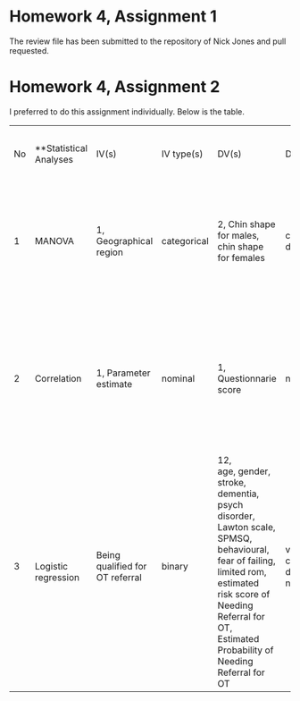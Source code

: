 
# Homework 4, Assignment 1

The review file has been submitted to the repository of Nick Jones and pull requested.

# Homework 4, Assignment 2

I preferred to do this assignment individually. Below is the table.

<table>
  <tr>
    <th colspan="12">PUI Homework 4, Assignment 2</th>
  </tr>
  <tr>
    <td>No</td>
    <td>**Statistical Analyses</td>
    <td>IV(s)</td>
    <td>IV type(s)</td>
    <td>DV(s)</td>
    <td>DV type(s)</td>
    <td>Control Var</td>
    <td>Control Var type</td>
    <td>Question to be answered</td>
    <td>H0</td>
    <td>alpha</td>
    <td>link to paper **</td>
  </tr>
  <tr>
    <td>1</td>
    <td>MANOVA</td>
    <td>1, Geographical region</td>
    <td>categorical</td>
    <td>2, Chin shape for males, chin shape for females</td>
    <td>categorical, dichotomous</td>
    <td>UFA hypothesis expectations on Geography / Chin shape relations </td>
    <td>Categorical or binary outcome (yes/no)</td>
    <td>Are universally preferred facial phenotypes geographically invariant, as the UFA hypothesis implies?</td>
    <td>Geographic differences of patterns of chin shapes of male and female specimen &lt; = expectations of the UFA hypothesis. </td>
    <td><br>0.05<br>0.005<br><br><br>P &lt; 0.001 for males<br>'P&lt; 0.01 for females<br></td>
    <td>http://journals.plos.org/plosone/article?id=10.1371/journal.pone.0060681#abstract0</td>
  </tr>
  <tr>
    <td>2</td>
    <td>Correlation</td>
    <td>1, Parameter estimate</td>
    <td>nominal</td>
    <td>1, Questionnarie score</td>
    <td>nominal</td>
    <td>Strong hatred</td>
    <td>dichotomous</td>
    <td>is there a unique pattern of activity in the brain in the context of hate?</td>
    <td>Brain clusters activation of people who express hatred &lt;= brain cluster activation of people who express neutrality<br></td>
    <td>0.05</td>
    <td>http://journals.plos.org/plosone/article?id=10.1371/journal.pone.0003556</td>
  </tr>
  <tr>
    <td>3</td>
    <td><br>Logistic<br>regression</td>
    <td>Being qualified for OT referral<br></td>
    <td>binary</td>
    <td><br>12, <br>age, gender, stroke, dementia, psych disorder, Lawton scale, SPMSQ, behavioural, fear of failing, limited rom, estimated risk score of Needing Referral for OT,<br>Estimated Probability of Needing Referral for OT</td>
    <td>various categorical, dichotomous, nominal</td>
    <td>People referred for OT services</td>
    <td>binary outcome or categorical</td>
    <td>How to optimize care services resources by timely and appropriate referrals? </td>
    <td>Probability of being referred for OT community services by using existing standards based on MDAI &lt;= That of being referred by using the suggested predictive models</td>
    <td>0.001-0.05</td>
    <td>http://journals.plos.org/plosone/article?id=10.1371/journal.pone.0148414</td>
  </tr>
</table>


```python

```
